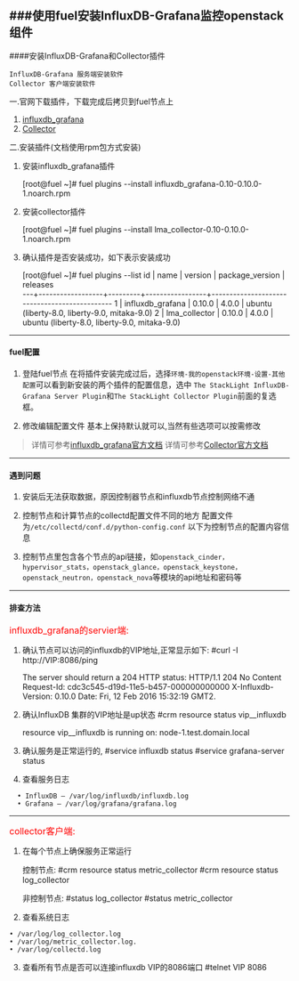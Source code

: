 ###使用fuel安装InfluxDB-Grafana监控openstack组件
----
####安装InfluxDB-Grafana和Collector插件
>
    InfluxDB-Grafana 服务端安装软件
    Collector 客户端安装软件

  一.官网下载插件，下载完成后拷贝到fuel节点上

   1.   [influxdb_grafana](http://plugins.mirantis.com/repository/l/m/lma_collector/lma_collector-0.10-0.10.0-1.noarch.rpm)
   2.  [Collector](http://plugins.mirantis.com/repository/l/m/lma_collector/lma_collector-0.10-0.10.0-1.noarch.rpm)

   二.安装插件(文档使用rpm包方式安装)    

  1.  安装influxdb_grafana插件
   
        [root@fuel ~]# fuel plugins --install influxdb_grafana-0.10-0.10.0-1.noarch.rpm
    
  2.  安装collector插件
	
        [root@fuel ~]# fuel plugins --install lma_collector-0.10-0.10.0-1.noarch.rpm
     
   3.  确认插件是否安装成功，如下表示安装成功

         [root@fuel ~]# fuel plugins --list
          id | name             | version | package_version | releases                                     
           ---+------------------+---------+-----------------+----------------------------------------------
          1  | influxdb_grafana | 0.10.0  | 4.0.0         | ubuntu (liberty-8.0, liberty-9.0, mitaka-9.0)
          2  | lma_collector      | 0.10.0  | 4.0.0         | ubuntu (liberty-8.0, liberty-9.0, mitaka-9.0) 

----
#### fuel配置
   1. 登陆fuel节点
       在将插件安装完成过后，选择```环境-我的openstack环境-设置-其他配置```可以看到新安装的两个插件的配置信息，选中
       ```The StackLight InfluxDB-Grafana Server Plugin```和```The StackLight Collector Plugin```前面的复选框。
 
   2. 修改编辑配置文件
       基本上保持默认就可以,当然有些选项可以按需修改   
     
  > 详情可参考[influxdb_grafana官方文档](http://plugins.mirantis.com/docs/i/n/influxdb_grafana/influxdb_grafana-0.10-0.10.0-1.pdf)
  详情可参考[Collector官方文档](http://plugins.mirantis.com/docs/l/m/lma_collector/lma_collector-0.10-0.10.0-1.pdf)

----
#### 遇到问题
  1. 安装后无法获取数据，原因控制器节点和influxdb节点控制网络不通

  2. 控制节点和计算节点的collectd配置文件不同的地方
      配置文件为```/etc/collectd/conf.d/python-config.conf```
      以下为控制节点的配置内容信息
  3. 控制节点里包含各个节点的api链接，如`openstack_cinder，hypervisor_stats，openstack_glance，openstack_keystone，openstack_neutron，openstack_nova`等模块的api地址和密码等
----
#### 排查方法
   
   <font color=red size=3>influxdb_grafana的servier端:</font>

   1.   确认节点可以访问的influxdb的VIP地址,正常显示如下:
          #curl -I http://VIP:8086/ping

         The server should return a 204 HTTP status:
          HTTP/1.1 204 No Content
          Request-Id: cdc3c545-d19d-11e5-b457-000000000000
          X-Influxdb-Version: 0.10.0
          Date: Fri, 12 Feb 2016 15:32:19 GMT2.     

   2.  确认InfluxDB 集群的VIP地址是up状态
          #crm resource status vip__influxdb

       resource vip__influxdb is running on: node-1.test.domain.local

  3.  确认服务是正常运行的,
        #service influxdb status 
        #service grafana-server status

  4. 查看服务日志
>
      • InfluxDB – /var/log/influxdb/influxdb.log
      • Grafana – /var/log/grafana/grafana.log
---
  <font color=red size=3>collector客户端:</font> 

 1. 在每个节点上确保服务正常运行

    控制节点:
        #crm resource status metric_collector
        #crm resource status log_collector

    非控制节点:
        #status log_collector
        #status metric_collector

 2. 查看系统日志
>
    • /var/log/log_collector.log
    • /var/log/metric_collector.log.
    • /var/log/collectd.log

3.  查看所有节点是否可以连接influxdb VIP的8086端口
  #telnet VIP 8086

     
